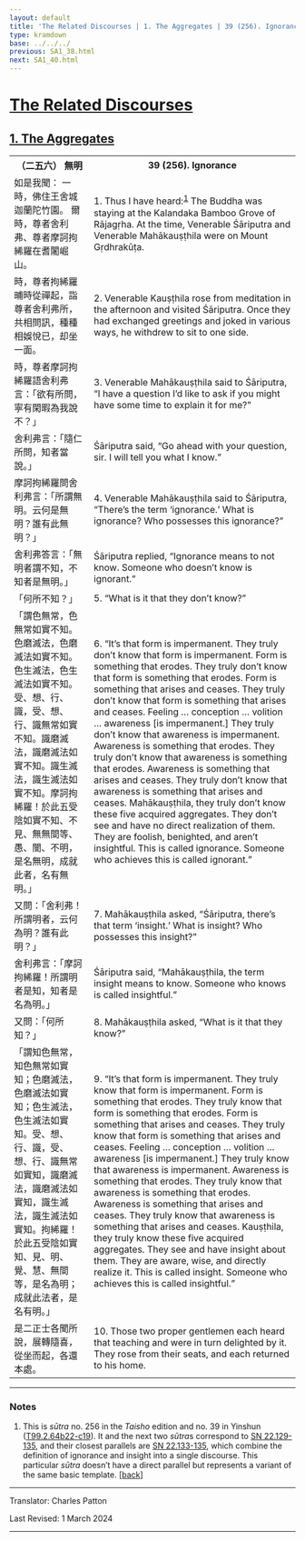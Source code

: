 ```yaml
---
layout: default
title: 'The Related Discourses | 1. The Aggregates | 39 (256). Ignorance'
type: kramdown
base: ../../../
previous: SA1_38.html
next: SA1_40.html
---
```


<h1><a href='../index.html'>The Related Discourses</a></h1>
<h2><a href='index.html'>1. The Aggregates</a></h2>

<table class="trans">
  <th class='ch'>（二五六） 無明</th>
  <th class='en'>39 (256). Ignorance</th>
  <tr>
    <td class="ch" title='t99.2.64b22'>如是我聞： 一時，佛住王舍城迦蘭陀竹園。 爾時，尊者舍利弗、尊者摩訶拘絺羅在耆闍崛山。</td>
    <td id='p1'>1. Thus I have heard:<sup id="ref1"><a href="#n1">1</a></sup> The Buddha was staying at the Kalandaka Bamboo Grove of Rājagṛha. At the time, Venerable Śāriputra and Venerable Mahākauṣṭhila were on Mount Gṛdhrakūṭa.</td>
  </tr>
  <tr>
    <td class="ch" title='t99.2.64b24'>時，尊者拘絺羅晡時從禪起，詣尊者舍利弗所，共相問訊，種種相娛悅已，却坐一面。</td>
    <td id='p2'>2. Venerable Kauṣṭhila rose from meditation in the afternoon and visited Śāriputra. Once they had exchanged greetings and joked in various ways, he withdrew to sit to one side.</td>
  </tr>
  <tr>
    <td class="ch" title='t99.2.64b26'>時，尊者摩訶拘絺羅語舍利弗言：「欲有所問，寧有閑暇為我說不？」</td>
    <td id='p3'>3. Venerable Mahākauṣṭhila said to Śāriputra, “I have a question I’d like to ask if you might have some time to explain it for me?”</td>
  </tr>
  <tr>
    <td class="ch" title='t99.2.64b27'>舍利弗言：「隨仁所問，知者當說。」</td>
    <td>Śāriputra said, “Go ahead with your question, sir. I will tell you what I know.”</td>
  </tr>
  <tr>
    <td class="ch" title='t99.2.64b28'>摩訶拘絺羅問舍利弗言：「所謂無明。云何是無明？誰有此無明？」</td>
    <td id='p4'>4. Venerable Mahākauṣṭhila said to Śāriputra, “There’s the term ‘ignorance.’ What is ignorance? Who possesses this ignorance?”</td>
  </tr>
  <tr>
    <td class="ch" title='t99.2.64b29'>舍利弗答言：「無明者謂不知，不知者是無明。」</td>
    <td>Śāriputra replied, “Ignorance means to not know. Someone who doesn’t know is ignorant.”</td>
  </tr>
  <tr>
    <td class="ch" title='t99.2.64c1'>「何所不知？」</td>
    <td id='p5'>5. “What is it that they don’t know?”</td>
  </tr>
  <tr>
    <td class="ch" title='t99.2.64c2'>「謂色無常，色無常如實不知。色磨滅法，色磨滅法如實不知。色生滅法，色生滅法如實不知。受、想、行、識，受、想、行、識無常如實不知。識磨滅法，識磨滅法如實不知。識生滅法，識生滅法如實不知。摩訶拘絺羅！於此五受陰如實不知、不見、無無間等、愚、闇、不明，是名無明，成就此者，名有無明。」</td>
    <td id='p6'>6. “It’s that form is impermanent. They truly don’t know that form is impermanent. Form is something that erodes. They truly don’t know that form is something that erodes. Form is something that arises and ceases. They truly don’t know that form is something that arises and ceases. Feeling … conception … volition … awareness [is impermanent.] They truly don’t know that awareness is impermanent. Awareness is something that erodes. They truly don’t know that awareness is something that erodes. Awareness is something that arises and ceases. They truly don’t know that awareness is something that arises and ceases. Mahākauṣṭhila, they truly don’t know these five acquired aggregates. They don’t see and have no direct realization of them. They are foolish, benighted, and aren’t insightful. This is called ignorance. Someone who achieves this is called ignorant.”</td>
  </tr>
  <tr>
    <td class="ch" title='t99.2.64c8'>又問：「舍利弗！所謂明者，云何為明？誰有此明？」</td>
    <td id='p7'>7. Mahākauṣṭhila asked, “Śāriputra, there’s that term ‘insight.’ What is insight? Who possesses this insight?”</td>
  </tr>
  <tr>
    <td class="ch" title='t99.2.64c9'>舍利弗言：「摩訶拘絺羅！所謂明者是知，知者是名為明。」</td>
    <td>Śāriputra said, “Mahākauṣṭhila, the term insight means to know. Someone who knows is called insightful.”</td>
  </tr>
  <tr>
    <td class="ch" title='t99.2.64c11'>又問：「何所知？」</td>
    <td id='p8'>8. Mahākauṣṭhila asked, “What is it that they know?”</td>
  </tr>
  <tr>
    <td class="ch" title='t99.2.64c11'>「謂知色無常，知色無常如實知；色磨滅法，色磨滅法如實知；色生滅法，色生滅法如實知。受、想、行、識，受、想、行、識無常如實知，識磨滅法，識磨滅法如實知，識生滅法，識生滅法如實知。拘絺羅！於此五受陰如實知、見、明、覺、慧、無間等，是名為明；成就此法者，是名有明。」</td>
    <td id='p9'>9. “It’s that form is impermanent. They truly know that form is impermanent. Form is something that erodes. They truly know that form is something that erodes. Form is something that arises and ceases. They truly know that form is something that arises and ceases. Feeling … conception … volition … awareness [is impermanent.] They truly know that awareness is impermanent. Awareness is something that erodes. They truly know that awareness is something that erodes. Awareness is something that arises and ceases. They truly know that awareness is something that arises and ceases. Kauṣṭhila, they truly know these five acquired aggregates. They see and have insight about them. They are aware, wise, and directly realize it. This is called insight. Someone who achieves this is called insightful.”</td>
  </tr>
  <tr>
    <td class="ch" title='t99.2.64c17'>是二正士各聞所說，展轉隨喜，從坐而起，各還本處。</td>
    <td id='p10'>10. Those two proper gentlemen each heard that teaching and were in turn delighted by it. They rose from their seats, and each returned to his home.</td>
  </tr>
</table>

<hr/>

<h3 id="notes">Notes</h3>

<ol>
<li id="n1">This is <em>sūtra</em> no. 256 in the <cite>Taisho</cite> edition and no. 39 in Yinshun (<a href="https://cbetaonline.dila.edu.tw/zh/T02n0099_p0064b22" target="_blank">T99.2.64b22-c19</a>). It and the next two <em>sūtra</em>s correspond to <a href="https://suttacentral.net/sn22.129" target="_blank">SN 22.129-135</a>, and their closest parallels are <a href="https://suttacentral.net/sn22.133" target="_blank">SN 22.133-135</a>, which combine the definition of ignorance and insight into a single discourse. This particular <em>sūtra</em> doesn’t have a direct parallel but represents a variant of the same basic template. [<a href="#ref1">back</a>]</li>
</ol>
<hr/>

<p class="translator">Translator: Charles Patton</p>
<p class='revised'>Last Revised: 1 March 2024</p>

<hr/>